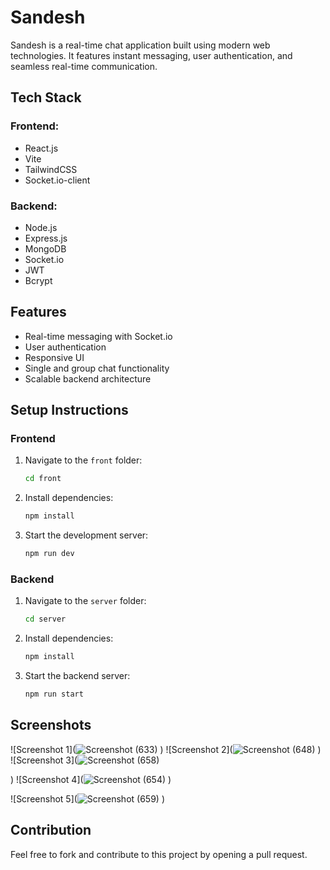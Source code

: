 # Sandesh

Sandesh is a real-time chat application built using modern web technologies. It features instant messaging, user authentication, and seamless real-time communication.

## Tech Stack

### Frontend:
- React.js
- Vite
- TailwindCSS
- Socket.io-client

### Backend:
- Node.js
- Express.js
- MongoDB
- Socket.io
- JWT
- Bcrypt

## Features
- Real-time messaging with Socket.io
- User authentication
- Responsive UI
- Single and group chat functionality
- Scalable backend architecture

## Setup Instructions

### Frontend
1. Navigate to the `front` folder:
   ```sh
   cd front
   ```
2. Install dependencies:
   ```sh
   npm install
   ```
3. Start the development server:
   ```sh
   npm run dev
   ```

### Backend
1. Navigate to the `server` folder:
   ```sh
   cd server
   ```
2. Install dependencies:
   ```sh
   npm install
   ```
3. Start the backend server:
   ```sh
   npm run start
   ```

## Screenshots
![Screenshot 1](![Screenshot (633)](https://github.com/user-attachments/assets/8a2be173-8043-429b-ba32-0bb7be07d73e)
)
![Screenshot 2](![Screenshot (648)](https://github.com/user-attachments/assets/3fb1eb79-61f1-4e52-a1dc-f6405081ff46)
)
![Screenshot 3](![Screenshot (658)](https://github.com/user-attachments/assets/0a501df2-fd61-486d-9493-a34940530de0)

)
![Screenshot 4](![Screenshot (654)](https://github.com/user-attachments/assets/8d623a79-5da1-4946-85f1-69dcad10ad73)
)

![Screenshot 5](![Screenshot (659)](https://github.com/user-attachments/assets/89733058-34d1-4475-a5fd-525166789438)
)

## Contribution
Feel free to fork and contribute to this project by opening a pull request.

